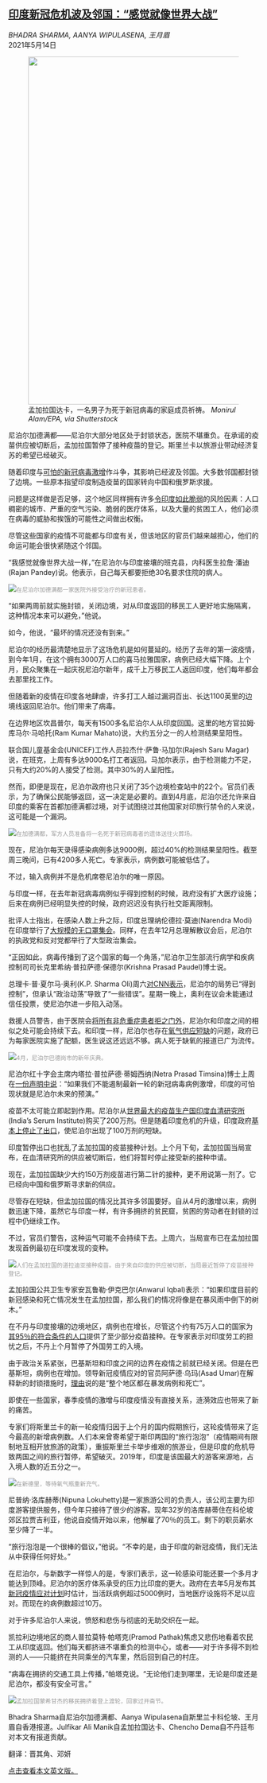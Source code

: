 <!--1620976021000-->
[印度新冠危机波及邻国：“感觉就像世界大战”](https://cn.nytimes.com/world/20210514/covid19-india-nepal-bangladesh-sri-lanka/)
------

<address>BHADRA SHARMA, AANYA WIPULASENA, 王月眉</address><time pudate="2021-05-14 02:47:59" datetime="2021-05-14 02:47:59">2021年5月14日</time><figure class="article-span-photo"><img src="https://static01.nyt.com/images/2021/05/11/world/00virus-india-region-1/merlin_186757215_af4d6c3e-c3d4-4a2a-a0f4-f83c61d75b66-master1050.jpg" width="1050" height="700"><figcaption>孟加拉国达卡，一名男子为死于新冠病毒的家庭成员祈祷。 <cite>Monirul Alam/EPA, via Shutterstock</cite></figcaption></figure><section class="article-body"><p>尼泊尔加德满都——尼泊尔大部分地区处于封锁状态，医院不堪重负。在承诺的疫苗供应被切断后，孟加拉国暂停了接种疫苗的登记。斯里兰卡以旅游业带动经济复苏的希望已经破灭。</p><p>随着印度与<a href="https://www.nytimes.com/2021/04/24/world/asia/india-coronavirus-deaths.html">可怕的新冠病毒激增</a>作斗争，其影响已经波及邻国。大多数邻国都封锁了边境。一些原本指望印度制造疫苗的国家转向中国和俄罗斯求援。</p><p>问题是这样做是否足够，这个地区同样拥有许多<a href="https://www.nytimes.com/article/india-coronavirus-cases-deaths.html">令印度如此脆弱</a>的风险因素：人口稠密的城市、严重的空气污染、脆弱的医疗体系，以及大量的贫困工人，他们必须在病毒的威胁和挨饿的可能性之间做出权衡。</p><p>尽管这些国家的疫情不可能都与印度有关，但该地区的官员们越来越担心，他们的命运可能会很快紧随这个邻国。</p><p>“我感觉就像世界大战一样，”在尼泊尔与印度接壤的班克县，内科医生拉詹·潘迪(Rajan Pandey)说。他表示，自己每天都要拒绝30名要求住院的病人。</p><p><img src="https://static01.nyt.com/images/2021/05/11/world/00virus-india-region-2/00virus-india-region-2-master1050.jpg"><small style="color: #999;">在尼泊尔加德满都一家医院外接受治疗的新冠患者。</small></p><p>“如果两周前就实施封锁，关闭边境，对从印度返回的移民工人更好地实施隔离，这种情况本来可以避免，”他说。</p><p>如今，他说，“最坏的情况还没有到来。”</p><p>尼泊尔的经历最清楚地显示了这场危机是如何蔓延的。经历了去年的第一波疫情，到今年1月，在这个拥有3000万人口的喜马拉雅国家，病例已经大幅下降。上个月，民众聚集在一起庆祝尼泊尔新年，成千上万移民工人返回印度，他们每年都会去那里找工作。</p><p>但随着新的疫情在印度各地肆虐，许多打工人越过漏洞百出、长达1100英里的边境线返回尼泊尔。他们带来了病毒。</p><p>在边界地区坎昌普尔，每天有1500多名尼泊尔人从印度回国。这里的地方官拉姆·库马尔·马哈托(Ram Kumar Mahato)说，大约五分之一的人检测结果呈阳性。</p><p>联合国儿童基金会(UNICEF)工作人员拉杰什·萨鲁·马加尔(Rajesh Saru Magar)说，在班克，上周有多达9000名打工者返回。马加尔表示，由于检测能力不足，只有大约20%的人接受了检测。其中30%的人呈阳性。</p><p>然而，即便是现在，尼泊尔政府也只关闭了35个边境检查站中的22个。官员们表示，为了确保公民能够返回，这一决定是必要的。直到4月底，尼泊尔还允许来自印度的乘客在首都加德满都过境，对于试图绕过其他国家对印旅行禁令的人来说，这可能是一个漏洞。</p><p><img src="https://static01.nyt.com/images/2021/05/11/world/00virus-india-region-3/merlin_187318245_a0053610-c1f5-4d89-86e5-642bb01c9819-master1050.jpg"><small style="color: #999;">在加德满都，军方人员准备将一名死于新冠病毒者的遗体送往火葬场。</small></p><p>现在，尼泊尔每天录得感染病例多达9000例，超过40%的检测结果呈阳性。截至周三晚间，已有4200多人死亡。专家表示，病例数可能被低估了。</p><p>不过，输入病例并不是危机席卷尼泊尔的唯一原因。</p><p>与印度一样，在去年新冠病毒病例似乎得到控制的时候，政府没有扩大医疗设施；后来在病例已经明显失控的时候，政府迟迟没有执行社交距离限制。</p><p>批评人士指出，在感染人数上升之际，印度总理纳伦德拉·莫迪(Narendra Modi)在印度举行了<a href="https://www.nytimes.com/2021/05/01/world/asia/india-covid19-modi.html">大规模的无口罩集会</a>。同样，在去年12月总理解散议会后，尼泊尔的执政党和反对党都举行了大型政治集会。</p><p>“正因如此，病毒传播到了这个国家的每一个角落，”尼泊尔卫生部流行病学和疾病控制司司长克里希纳·普拉萨德·保德尔(Krishna Prasad Paudel)博士说。</p><p>总理卡·普·夏尔马·奥利(K.P. Sharma Oli)周六<a rel="noopener noreferrer" target="_blank" href="https://edition.cnn.com/videos/world/2021/05/08/nepal-covid-coronavirus-prime-minister-sharma-oli.cnn">对CNN表示</a>，尼泊尔的局势已“得到控制”，但承认“政治动荡”导致了“一些错误”。星期一晚上，奥利在议会未能通过信任投票，使尼泊尔进一步陷入动荡。</p><p>救援人员警告，由于医院会<a href="https://www.nytimes.com/2021/05/01/world/nepal-india-covid.html">将所有非危重症患者拒之门外</a>，尼泊尔和印度之间的相似之处可能会持续下去。和印度一样，尼泊尔也存在<a rel="noopener noreferrer" target="_blank" href="https://www.reuters.com/world/asia-pacific/bring-back-your-empty-oxygen-tanks-help-conquer-covid-nepal-urges-everest-2021-05-10/">氧气供应短缺</a>的问题，政府已为每家医院实施了配额，医生说这还远远不够。病人死于缺氧的报道已广为流传。</p><p><img src="https://static01.nyt.com/images/2021/05/11/world/00virus-india-region-6/00virus-india-region-6-master1050.jpg"><small style="color: #999;">4月，尼泊尔巴德岗市的新年庆典。</small></p><p>尼泊尔红十字会主席内塔拉·普拉萨德·蒂姆西纳(Netra Prasad Timsina)博士上周在<a rel="noopener noreferrer" target="_blank" href="https://media.ifrc.org/ifrc/press-release/south-asia-urgent-action-needed-to-prevent-further-human-catastrophe/">一份声明中说</a>：“如果我们不能遏制最新一轮的新冠病毒病例激增，印度的可怕现状就是尼泊尔未来的预演。”</p><p>疫苗不太可能立即起到作用。尼泊尔从<a href="https://www.nytimes.com/2021/05/07/world/india-serum-institute-covid19.html">世界最大的疫苗生产国印度血清研究所</a>(India’s Serum Institute)购买了200万剂。但是随着印度危机的升级，印度政府<a href="https://www.nytimes.com/2021/03/25/world/asia/india-covid-vaccine-astrazeneca.html">基本上停止了出口</a>，使尼泊尔出现了100万剂的短缺。</p><p>印度暂停出口也扰乱了孟加拉国的疫苗接种计划。上个月下旬，孟加拉国当局宣布，在血清研究所的供应被切断后，他们将暂时停止接受新的接种申请。</p><p>现在，孟加拉国缺少大约150万剂疫苗进行第二针的接种，更不用说第一剂了。它已经向中国和俄罗斯寻求新的供应。</p><p>尽管存在短缺，但孟加拉国的情况比其许多邻国要好。自从4月的激增以来，病例数迅速下降，虽然它与印度一样，有许多拥挤的贫民窟，贫困的劳动者在封锁的过程中仍继续工作。</p><p>不过，官员们警告，这种运气可能不会持续下去。上周六，当局宣布已在孟加拉国发现首例最初在印度发现的变种。</p><p><img src="https://static01.nyt.com/images/2021/05/11/world/00virus-india-region-4/00virus-india-region-4-master1050.jpg"><small style="color: #999;">人们在孟加拉国的道拉迪亚接种疫苗。由于来自印度的供应被切断，当局最近暂停了疫苗接种登记。</small></p><p>孟加拉国公共卫生专家安瓦鲁勒·伊克巴尔(Anwarul Iqbal)表示：“如果印度目前的新冠感染和死亡情况发生在孟加拉国，那么我们的情况将像是在暴风雨中倒下的树木。”</p><p>在不丹与印度接壤的边境地区，病例也在增长，尽管这个约有75万人口的国家为<a href="https://www.nytimes.com/2021/04/18/world/asia/bhutan-vaccines-covid.html">其95％的符合条件的人口</a>提供了至少部分疫苗接种。在专家表示对印度劳工的担忧之后，不丹上个月暂停了外国劳工的入境。</p><p>由于政治关系紧张，巴基斯坦和印度之间的边界在疫情之前就已经关闭。但是在巴基斯坦，病例也在增加。领导新冠疫情应对的官员阿萨德·乌玛(Asad Umar)在解释新的封锁措施时，<a rel="noopener noreferrer" target="_blank" href="https://twitter.com/Asad_Umar/status/1390903569239486465">理由</a>说的是“整个地区都在暴发病例和死亡”。</p><p>即使在一些国家，春季疫情的激增与印度疫情没有直接关系，涟漪效应也带来了新的痛苦。</p><p>专家们将斯里兰卡的新一轮疫情归因于上个月的国内假期旅行，这轮疫情带来了迄今最高的新增病例数。人们本来曾寄希望于斯印两国的“旅行泡泡”（疫情期间有限制地互相开放旅游的政策），重振斯里兰卡举步维艰的旅游业，但是印度的危机导致两国之间的旅行暂停，希望破灭。2019年，印度是该国最大的游客来源地，占入境人数的近五分之一。</p><p><img src="https://static01.nyt.com/images/2021/05/11/world/00virus-india-region-5/merlin_187547172_203d06fc-2f66-4a43-b3d5-3e580b680ac7-master1050.jpg"><small style="color: #999;">在新德里，等待氧气瓶重新充气。</small></p><p>尼普纳·洛库赫蒂(Nipuna Lokuhetty)是一家旅游公司的负责人，该公司主要为印度游客提供服务，但今年只接待了很少的游客。现年32岁的洛库赫蒂住在科伦坡郊区拉贾吉利亚，他说自疫情开始以来，他解雇了70％的员工。剩下的职员薪水至少降了一半。</p><p>“旅行泡泡是一个很棒的倡议，”他说。“不幸的是，由于印度的新冠疫情，我们无法从中获得任何好处。”</p><p>在尼泊尔，与新数字一样惊人的是，专家们表示，这一轮感染可能还要一个多月才能达到顶峰。尼泊尔的医疗体系承受的压力比印度的更大。政府在去年5月发布其<a rel="noopener noreferrer" target="_blank" href="https://www.who.int/docs/default-source/nepal-documents/novel-coronavirus/health-sector-emergency-response-plan-covid-19-endorsed-may-2020.pdf?sfvrsn=ef831f44_2">新冠疫情应对计划</a>时估计，当活跃病例超过5000例时，当地医疗设施将不足以应对。而现在的病例数超过10万。</p><p>对于许多尼泊尔人来说，愤怒和悲伤与彻底的无助交织在一起。</p><p>凯拉利边境地区的商人普拉莫特·帕塔克(Pramod Pathak)焦虑又悲伤地看着农民工从印度返回。他们每天都挤进不堪重负的检测中心，或者——对于许多得不到检测的人——只能挤在共同乘坐的汽车里，然后回到自己的村庄。</p><p>“病毒在拥挤的交通工具上传播，”帕塔克说。“无论他们走到哪里，无论是印度还是尼泊尔，都没有安全可言。”</p><p><img src="https://static01.nyt.com/images/2021/05/11/world/00virus-india-region-8/merlin_187545567_31134144-8c78-4d03-9e74-00c4283fc260-master1050.jpg"><small style="color: #999;">孟加拉国蒙希甘杰的移民拥挤着登上渡轮，回家过开斋节。</small></p></section><footer class="author-info"><p>Bhadra Sharma自尼泊尔加德满都、Aanya Wipulasena自斯里兰卡科伦坡、王月眉自香港报道。Julfikar Ali Manik自孟加拉国达卡、Chencho Dema自不丹廷布对本文有报道贡献。</p><p>翻译：晋其角、邓妍</p><p><a rel="nofollow" target="_blank" href="https://www.nytimes.com/2021/05/13/world/asia/covid19-india-nepal-bangladesh-sri-lanka.html">点击查看本文英文版。</a></p></footer>

